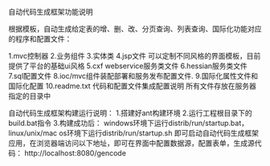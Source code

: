 自动代码生成框架功能说明

根据模板，自动生成给定表的增、删、改、分页查询、列表查询、国际化功能对应的程序和配置文件：

1.mvc控制器
2.业务组件
3.实体类
4.jsp文件 可以定制不同风格的界面模板，目前提供了平台的基础ui风格
5.cxf webservice服务类文件
6.hessian服务类文件
7.sql配置文件
8.ioc/mvc组件装配部署和服务发布配置文件.
9.国际化属性文件和国际化配置
10.readme.txt 代码和配置文件集成配置说明
所有文件存放在服务器指定的目录中

自动代码生成框架构建运行说明：
1.搭建好ant构建环境
2.运行工程根目录下的build.bat指令
3.构建成功后：
windows环境下运行distrib/run/startup.bat，
linux/unix/mac os环境下运行distrib/run/startup.sh
即可启动自动代码生成框架应用，在浏览器端访问以下地址，即可在界面中配置数据源，配置表单，生成源代码：
http://localhost:8080/gencode
